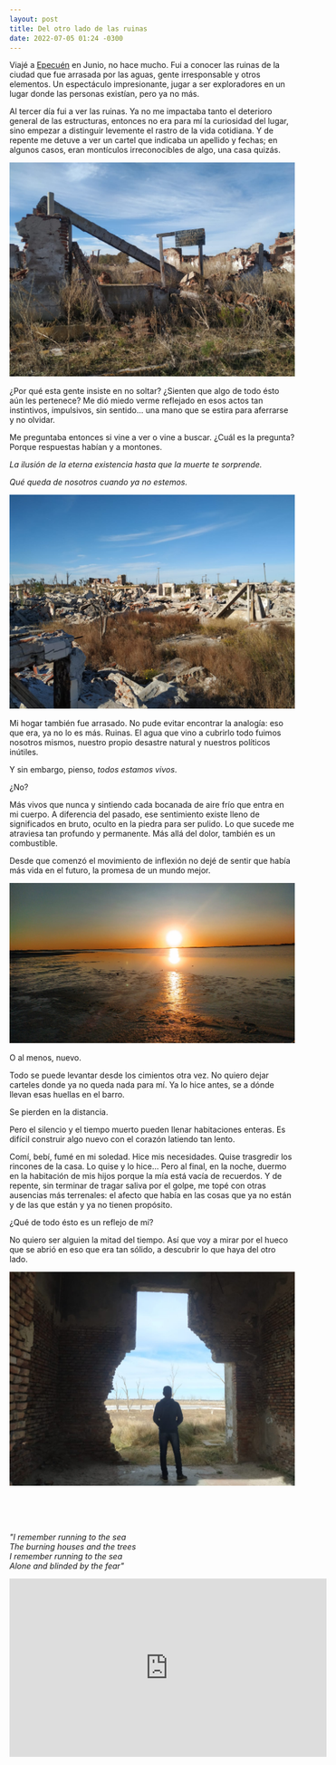 ```yaml
---
layout: post
title: Del otro lado de las ruinas
date: 2022-07-05 01:24 -0300
---
```

Viajé a [Epecuén](https://es.wikipedia.org/wiki/Villa_Epecu%C3%A9n) en Junio, no
hace mucho. Fui a conocer las ruinas de la ciudad que fue arrasada por las
aguas, gente irresponsable y otros elementos. Un espectáculo impresionante,
jugar a ser exploradores en un lugar donde las personas existían, pero ya no
más.

Al tercer día fui a ver las ruinas. Ya no me impactaba tanto el deterioro
general de las estructuras, entonces no era para mí la curiosidad del lugar,
sino empezar a distinguir levemente el rastro de la vida cotidiana. Y de
repente me detuve a ver un cartel que indicaba un apellido y fechas; en algunos
casos, eran montículos irreconocibles de algo, una casa quizás.

![cartel](/assets/epecuen/cartel.jpeg)

¿Por qué esta gente insiste en no soltar? ¿Sienten que algo de todo ésto aún les
pertenece? Me dió miedo verme reflejado en esos actos tan instintivos,
impulsivos, sin sentido... una mano que se estira para aferrarse y no olvidar.

Me preguntaba entonces si vine a ver o vine a buscar. ¿Cuál es la pregunta?
Porque respuestas habían y a montones.

_La ilusión de la eterna existencia hasta que la muerte te sorprende._

_Qué queda de nosotros cuando ya no estemos._

![casas](/assets/epecuen/casas.jpeg)

Mi hogar también fue arrasado. No pude evitar encontrar la analogía: eso que
era, ya no lo es más. Ruinas. El agua que vino a cubrirlo todo fuimos nosotros
mismos, nuestro propio desastre natural y nuestros políticos inútiles.

Y sin embargo, pienso, _todos estamos vivos_.

¿No?

Más vivos que nunca y sintiendo cada bocanada de aire frío que entra en mi
cuerpo. A diferencia del pasado, ese sentimiento existe lleno de significados en
bruto, oculto en la piedra para ser pulido. Lo que sucede me atraviesa tan
profundo y permanente. Más allá del dolor, también es un combustible.

Desde que comenzó el movimiento de inflexión no dejé de sentir que había más
vida en el futuro, la promesa de un mundo mejor.

![sol](/assets/epecuen/sol.jpeg)

O al menos, nuevo.

Todo se puede levantar desde los cimientos otra vez. No quiero dejar carteles
donde ya no queda nada para mí. Ya lo hice antes, se a dónde llevan esas huellas
en el barro.

Se pierden en la distancia.

Pero el silencio y el tiempo muerto pueden llenar habitaciones enteras. Es
difícil construir algo nuevo con el corazón latiendo tan lento.

Comí, bebí, fumé en mi soledad. Hice mis necesidades. Quise trasgredir los
rincones de la casa. Lo quise y lo hice... Pero al final, en la noche, duermo en
la habitación de mis hijos porque la mía está vacía de recuerdos. Y de repente,
sin terminar de tragar saliva por el golpe, me topé con otras ausencias más
terrenales: el afecto que había en las cosas que ya no están y de las que están
y ya no tienen propósito.

¿Qué de todo ésto es un reflejo de mí?

No quiero ser alguien la mitad del tiempo. Así que voy a mirar por el hueco que
se abrió en eso que era tan sólido, a descubrir lo que haya del otro lado.

![hueco](/assets/epecuen/hueco.jpeg)

<br>
<br>
<br>

_"I remember running to the sea_<br>
_The burning houses and the trees_<br>
_I remember running to the sea_<br>
_Alone and blinded by the fear"_

<iframe width="560" height="315" src="https://www.youtube.com/embed/eaGpdhienMk" title="YouTube video player" frameborder="0" allow="accelerometer; autoplay; clipboard-write; encrypted-media; gyroscope; picture-in-picture" allowfullscreen></iframe>
